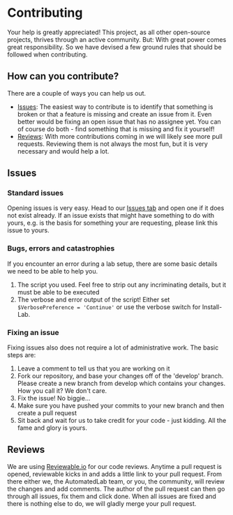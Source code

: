 # Contributing
Your help is greatly appreciated! This project, as all other open-source projects, thrives through an active community. But: With great power comes great responsibility. So we have devised a few ground rules that should be followed when contributing.

## How can you contribute?
There are a couple of ways you can help us out.
* [Issues](#Issues): The easiest way to contribute is to identify that something is broken or that a feature is missing and create an issue from it. Even better would be fixing an open issue that has no assignee yet. You can of course do both - find something that is missing and fix it yourself!
* [Reviews](#Reviews): With more contributions coming in we will likely see more pull requests. Reviewing them is not always the most fun, but it is very necessary and would help a lot.

## Issues
### Standard issues
Opening issues is very easy. Head to our [Issues tab](https://github.com/automatedlab/automatedlab/issues) and open one if it does not exist already. If an issue exists that might have something to do with yours, e.g. is the basis for something your are requesting, please link this issue to yours.  
### Bugs, errors and catastrophies
If you encounter an error during a lab setup, there are some basic details we need to be able to help you.
1. The script you used. Feel free to strip out any incriminating details, but it must be able to be executed
2. The verbose and error output of the script! Either set `$VerbosePreference = 'Continue'` or use the verbose switch for Install-Lab.
### Fixing an issue
Fixing issues also does not require a lot of administrative work. The basic steps are:
1. Leave a comment to tell us that you are working on it
2. Fork our repository, and base your changes off of the 'develop' branch. Please create a new branch from develop which contains your changes. How you call it? We don't care.
3. Fix the issue! No biggie...
4. Make sure you have pushed your commits to your new branch and then create a pull request
5. Sit back and wait for us to take credit for your code - just kidding. All the fame and glory is yours.

## Reviews
We are using [Reviewable.io](https://reviewable.io) for our code reviews. Anytime a pull request is opened, reviewable kicks in and adds a little link to your pull request. From there either we, the AutomatedLab team, or you, the community, will review the changes and add comments. The author of the pull request can then go through all issues, fix them and click done. When all issues are fixed and there is nothing else to do, we will gladly merge your pull request.
